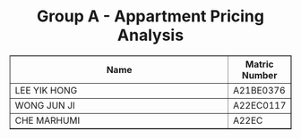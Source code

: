 <h1 align="center"> 
  Group A - Appartment Pricing Analysis
  <br>
</h1>

<table border="solid" align="center">
  <tr>
    <th>Name</th>
    <th>Matric Number</th>
  </tr>
  <tr>
    <td width=80%>LEE YIK HONG</td>
    <td>A21BE0376</td>
  </tr>
  <tr>
    <td width=80%>WONG JUN JI</td>
    <td>A22EC0117</td>
  </tr>
  <tr>
    <td width=80%>CHE MARHUMI</td>
    <td>A22EC</td>
  </tr>
</table>

